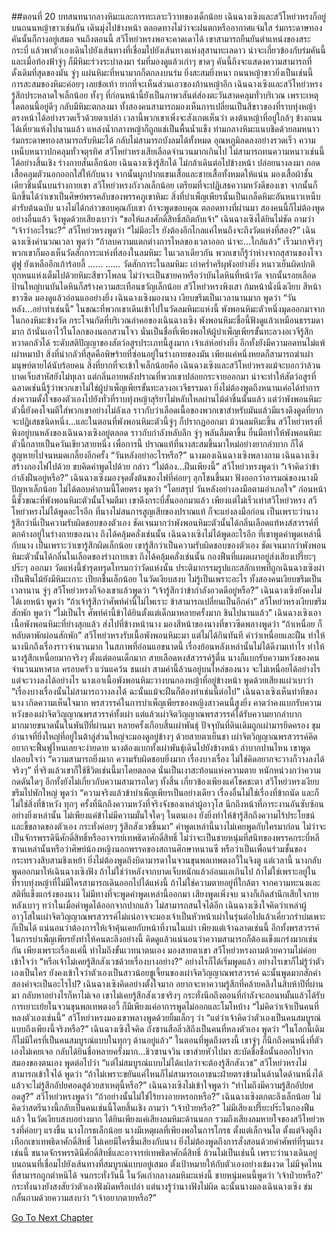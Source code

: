 ##ตอนที่ 20 บทสนทนากลางหิมะและการทะเลาะวิวาทของเด็กน้อย
เฉินฉางเซิงและสวีโหย่วหรงก็อยู่บนถนนหญ้าขาวเช่นกัน เดินมุ่งไปข้างหน้า ตลอดทางไม่ว่าจะฝนตกหรืออากาศแจ่มใส ร่มกระดาษทองคันนั้นก็กางอยู่เสมอ จนถึงตอนนี้ สวีโหย่วหรงพอจะคาดเดาได้ เขาสามารถยืนยันตำแหน่งของสระกระบี่ แล้วพาตัวเองเดินไปยังเส้นทางที่เชื่อมไปยังเส้นทางแห่งสุสานทะเลดาว น่าจะเกี่ยวข้องกับร่มคันนี้
และเมื่อท้องฟ้าจู่ๆ ก็มีหิมะร่วงระบำลงมา ร่มที่มองดูแล้วเก่าๆ ขาดๆ คันนี้ถึงจะแสดงความสามารถที่ดั้งเดิมที่สุดของมัน จู่ๆ แผ่นหิมะที่หนามากก็ตกลงบนร่ม ยิ่งสะสมยิ่งหนา ถนนหญ้าขาวยิ่งเป็นเช่นนี้ การสะสมของหิมะค่อยๆ เลยข้อเท้า ยากที่จะเห็นส่วนเอวของก้านหญ้าอีก
เฉินฉางเซิงและสวีโหย่วหรงรู้สึกประหลาดใจเล็กน้อย ทั้งๆ ที่ก่อนหน้านี้ยังเป็นภาพวสันต์ส่องตะวันสาดคลุมทั่วบริเวณ เพราะเหตุใดตอนนี้อยู่ดีๆ กลับมีหิมะตกลงมา
ทั้งสองคนสามารถมองเห็นการเปลี่ยนเป็นสีขาวของที่ราบทุ่งหญ้าตรงหน้าได้อย่างรวดเร็วด้วยตาเปล่า เวลานี้พวกเขาเพิ่งจะสังเกตเห็นว่า ดงต้นหญ้าที่อยู่ใกล้ๆ ข้างถนนได้เหี่ยวแห้งไปนานแล้ว แหล่งน้ำกลางหญ้าก็ถูกแช่เป็นพื้นน้ำแข็ง ท่ามกลางหิมะแนบชิดด้วยลมหนาว ร่มกระดาษทองสามารถรับหิมะได้ กลับไม่สามารถบังลมได้ทั้งหมด อุณหภูมิลดลงอย่างรวดเร็ว ความเหน็บหนาวปกคลุมทั่วจตุรทิศ
สวีโหย่วหรงเสียเลือดจำนวนมากเกินไป ไม่สามารถทนความหนาวเช่นนี้ได้อย่างสิ้นเชิง ร่างกายสั่นเล็กน้อย เฉินฉางเซิงรู้สึกได้ ไม่กล้าเดินต่อไปข้างหน้า ปล่อยนางลงมา ถอดเสื้อคลุมตัวนอกออกใส่ให้กับนาง จากนั้นผูกปากแขนเสื้อและชายเสื้อทั้งหมดให้แน่น มองเสื้อผ้าชั้นเดียวชิ้นนั้นบนร่างกายเขา สวีโหย่วหรงกังวลเล็กน้อย เตรียมที่จะปฏิเสธความหวังดีของเขา จากนั้นก็นึกขึ้นได้ว่าเขาเป็นศิษย์พรรคลับของพรรคภูเขาหิมะ สิ่งที่บำเพ็ญเพียรนั้นเป็นเกล็ดหิมะอันหนาวเหน็บตำรับต้นฉบับ
นางไม่ได้กล่าวขอบคุณกับเขา ถ้าจะพูดขอบคุณ ตลอดทางที่ผ่านมา สองคนนี้ก็ไม่ต้องพูดอย่างอื่นแล้ว จึงพูดด้วยเสียงเบาว่า “ขอให้แสงศักดิ์สิทธิ์สถิตกับเจ้า”
เฉินฉางเซิงได้ยินไม่ชัด ถามว่า “เจ้าว่าอะไรนะ?”
สวีโหย่วหรงพูดว่า “ไม่มีอะไร ยังต้องอีกไกลแค่ไหนถึงจะถึงวัดแห่งที่สอง?”
เฉินฉางเซิงคำนวณเวลา พูดว่า “ถ้าลบความแตกต่างการไหลของเวลาออก น่าจะ...ใกล้แล้ว”
เร็วมากจริงๆ พวกเขาก็มองเห็นวัดสักการะแห่งที่สองในลมหิมะ
ในเวลาเดียวกัน พวกเขาก็รู้ว่าห่างจากสุสานของโจวตู๋ฟู ยังเหลืออีกเก้าร้อยลี้
......
......
วัดสักการะในลมหิมะ เก่าคร่ำครึผุพังอย่างยิ่ง หนาวเย็นผิดปกติ
ทุกหนแห่งเต็มไปด้วยหิมะสีขาวโพลน ไม่ว่าจะเป็นชายคาหรือว่าบันไดหินที่หน้าวัด
จากนั้นรอยเลือดป้านใหญ่บนบันไดหินก็สร้างความสะเทือนขวัญเล็กน้อย
สวีโหย่วหรงพิงเสา ก้มหน้านั่งนิ่งเงียบ สีหน้าขาวซีด มองดูแล้วอ่อนแออย่างยิ่ง
เฉินฉางเซิงมองนาง เงียบขรึมเป็นเวลานานมาก พูดว่า “วันหลัง...อย่าทำเช่นนี้”
ในขณะที่พวกเขาเดินเข้าไปในวัดลมหิมะแห่งนี้ พังพอนหิมะตัวหนึ่งมุดออกมาจากในกองหิมะข้างวัด กระโจนกัดที่บริเวณลำคอของเฉินฉางเซิง
พังพอนหิมะชื่อนี้ฟังดูแล้วเหมือนธรรมดามาก ถ้านั่นเอาไว้ในโลกของนอกสวนโจว นั่นเป็นชื่อที่เพียงพอให้ผู้บำเพ็ญเพียรขั้นทะลวงอเวจีรู้สึกหวาดกลัวได้ ระดับสติปัญญาของสัตว์อสูรประเภทนี้สูงมาก เจ้าเล่ห์อย่างยิ่ง อีกทั้งยังมีความอดทนไม่แพ้เผ่าหมาป่า สิ่งที่น่ากลัวที่สุดคือพิษร้ายที่ซ่อนอยู่ในร่างกายของมัน เพียงแค่หนึ่งหยดก็สามารถฆ่าเผ่ามนุษย์ตายได้นับร้อยคน
สิ่งที่ยากที่จะเข้าใจเล็กน้อยคือ เฉินฉางเซิงและสวีโหย่วหรงแม้จะบอกว่าล้วนบาดเจ็บสาหัสยังไม่ทุเลา แต่กลิ่นอายพลังปราณที่พวกเขาปล่อยกระจายออกมา น่าจะทำให้สัตว์อสูรที่ฉลาดเช่นนี้รู้ว่าพวกเขาไม่ใช่ผู้บำเพ็ญเพียรขั้นทะลวงอเวจีธรรมดา ยิ่งไม่ต้องพูดถึงหนานเค่อได้ทำการส่งความตั้งใจของตัวเองไปยังทั่วที่ราบทุ่งหญ้าสุริยาไม่หลับใหลผ่านไม้ดำชิ้นนั้นแล้ว
แต่ว่าพังพอนหิมะตัวนี้ยังคงโจมตีใส่พวกเขาอย่างไม่ลังเล ราวกับว่าเลือดเนื้อของพวกเขาสำหรับมันแล้วมีแรงดึงดูดที่ยากจะปฏิเสธชนิดหนึ่ง...และในตอนที่พังพอนหิมะตัวนี้จู่ๆ ก็ปรากฏออกมา ม้วนลมหิมะขึ้น สวีโหย่วหรงที่พิงอยู่บนหลังของเฉินฉางเซิงอยู่ตลอด ราวกับกำลังหลับลึก จู่ๆ พลันลืมตาขึ้น ยื่นมือทำให้พังพอนหิมะตัวนี้กลายเป็นควันเขียวสายหนึ่ง
เพื่อการนี้ ปราณแท้ที่นางสะสมขึ้นมาใหม่อย่างยากลำบาก ก็ได้สูญหายไปจนหมดเกลี้ยงอีกครั้ง
“วันหลังอย่าอะไรหรือ?” นางมองเฉินฉางเซิงพลางถาม
เฉินฉางเซิงสร้างกองไฟไปด้วย ขบคิดคำพูดไปด้วย กล่าว “ไม่ต้อง…ฝืนเพียงนี้”
สวีโหย่วหรงพูดว่า “เจ้าคิดว่าข้ากำลังฝืนอยู่หรือ?”
เฉินฉางเซิงมองจุดตั้งต้นของไฟที่ค่อยๆ ลุกโชนขึ้นมา ฟังออกว่าอารมณ์ของนางมีปัญหาเล็กน้อย ไม่ได้ตอบคำถามนี้โดยตรง พูดว่า “โดยสรุป วันหลังอย่างลงมือตามอำเภอใจ”
ก่อนหน้านี้ชั่วขณะที่พังพอนหิมะตัวนั้นโจมตีมา เขาดึงกระบี่สั้นออกมาแล้ว เพียงแต่ไม่เร็วเท่าสวีโหย่วหรง
สวีโหย่วหรงไม่ได้พูดอะไรอีก
ที่นางไม่สนการสูญเสียของปราณแท้ ก็จะแย่งลงมือก่อน เป็นเพราะว่านางรู้สึกว่านี่เป็นความรับผิดชอบของตัวเอง
ชัดเจนมากว่าพังพอนหิมะตัวนั้นได้กลิ่นเลือดแท้หงส์สวรรค์ที่ตกค้างอยู่ในร่างกายของนาง ถึงได้คลุ้มคลั่งเช่นนั้น
เฉินฉางเซิงไม่ได้พูดอะไรอีก
ที่เขาพูดคำพูดเหล่านี้กับนาง เป็นเพราะว่าเขารู้สึกผิดเล็กน้อย เขารู้สึกว่าเป็นความรับผิดชอบของตัวเอง
ชัดเจนมากว่าพังพอนหิมะตัวนั้นได้กลิ่นในเลือดของร่างกายเขา ถึงได้คลุ้มคลั่งเช่นนั้น
กองฟืนที่แผดเผาอยู่ส่งเสียงเปรี๊ยะๆ ปร๊ะๆ ออกมา วัดแห่งนี้ชำรุดทรุดโทรมกว่าวัดแห่งนั้น ประติมากรรมรูปแกะสลักเทพที่ถูกเฉินฉางเซิงผ่าเป็นฟืนไม้ยังมีหิมะเกาะ เปียกชื้นเล็กน้อย
ในวัดเงียบสงบ ไม่รู้เป็นเพราะอะไร ทั้งสองคนเงียบขรึมเป็นเวลานาน
จู่ๆ สวีโหย่วหรงก็จ้องเขาแล้วพูดว่า “เจ้ารู้สึกว่าข้ากำลังอวดดีอยู่หรือ?”
เฉินฉางเซิงยังคงไม่ได้เงยหน้า พูดว่า “ถ้าเจ้ารู้สึกว่าศัพท์คำนี้ไม่ไพเราะ ข้าสามารถเปลี่ยนเป็นอีกคำ”
สวีโหย่วหรงเงียบขรึมสักพัก พูดว่า “ไม่เป็นไร ศัพท์คำนี้ข้าได้ยินตั้งแต่เด็กมาหลายครั้งมาก ชินไปนานแล้ว”
เฉินฉางเซิงเอาเนื้อพังพอนหิมะที่ย่างสุกแล้ว ส่งไปที่ข้างหน้านาง มองสีหน้าของนางที่ขาวซีดพลางพูดว่า “ถ้าเหนื่อย ก็หลับตาพักผ่อนสักพัก”
สวีโหย่วหรงรับเนื้อพังพอนหิมะมา แต่ไม่ได้กินทันที
คำว่าเหนื่อยและฝืน ทำให้นางนึกถึงเรื่องราวจำนวนมาก
ในสภาพที่อ่อนแอขนาดนี้ เรื่องย้อนหลังเหล่านั้นไม่ได้ดีงามเท่าไร ทำให้นางรู้สึกเหนื่อยมากจริงๆ
ตั้งแต่ตอนเด็กมาก สายเลือดหงส์สวรรค์รู้ตื่น นางก็แบกรับความหวังของคนจำนวนมหาศาล ครอบครัว แว่นแคว้น ชนเผ่า สามคำนี้ล้วนอยู่บนไหล่ของนาง
จะไม่เหนื่อยได้อย่างไร แต่จะวางลงได้อย่างไร
นางเอาเนื้อพังพอนหิมะวางบนกองหญ้าที่อยู่ข้างหน้า พูดด้วยเสียงแผ่วเบาว่า “เรื่องบางเรื่องนั้นไม่สามารถวางลงได้ ฉะนั้นแม้จะฝืนก็ต้องทำเช่นนี้ต่อไป”
เฉินฉางเซิงเห็นท่าทีของนาง เกิดความเห็นใจมาก
พรสวรรค์ในการบำเพ็ญเพียรของหญิงสาวคนนี้สูงยิ่ง คาดว่าคงแบกรับความหวังของเผ่าจิตวิญญาณพรสวรรค์ทั้งเผ่า แต่แล้วเผ่าจิตวิญญาณพรสวรรค์ได้รับความยากลำบากมากมายขนาดนั้นในพันปีที่ผ่านมา หลายครั้งเกือบสิ้นเผ่าพันธุ์ ปัจจุบันที่ดินเดิมถูกเผ่ามารยึดครอง ขุมอำนาจที่ยิ่งใหญ่ที่อยู่ในต้าลู่ส่วนใหญ่จะมองดูอยู่ข้างๆ ด้วยสายตาเย็นชา เผ่าจิตวิญญาณพรสวรรค์คิดอยากจะฟื้นฟูไหนเลยจะง่ายดาย
นางต้องแบกทั้งเผ่าพันธุ์เดินไปยังข้างหน้า ลำบากปานไหน
เขาพูดปลอบใจว่า “ความสามารถยิ่งมาก ความรับผิดชอบยิ่งมาก เรื่องบางเรื่อง ไม่ใช่คิดอยากจะวางก็วางลงได้จริงๆ”
ที่จริงแล้วเขาก็ใช้ชีวิตเช่นนี้มาโดยตลอด นั่นเป็นเงาสะท้อนแห่งความตาย หนักหน่วงกว่าความกดดันใดๆ อีกทั้งยังไม่เกี่ยวกับความสามารถใดๆ ทั้งสิ้น เกี่ยวข้องเพียงแค่โชคชะตา
สวีโหย่วหรงเงียบขรึมไปพักใหญ่ พูดว่า “ความจริงแล้วข้าบำเพ็ญเพียรเป็นอย่างเดียว เรื่องอื่นไม่ใช่เรื่องที่ข้าถนัด และก็ไม่ใช่สิ่งที่ข้าหวัง ทุกๆ ครั้งที่นึกถึงความหวังที่จริงจังของเหล่าผู้อาวุโส นึกถึงหน้าที่ภาระงานอันซับซ้อนอย่างยิ่งเหล่านั้น ไม่เพียงแค่ข้าไม่มีความมั่นใจใดๆ ในตนเอง ยังยิ่งทำให้ข้ารู้สึกถึงความไร้ประโยชน์และขี้ขลาดของตัวเอง กระทั่งค่อยๆ รู้สึกสังเวชขึ้นมา”
คำพูดเหล่านี้นางไม่เคยพูดกับใครมาก่อน ไม่ว่าจะเป็นจักรพรรดินีศักดิ์สิทธิ์หรืออาจารย์เทพธิดาศักดิ์สิทธิ์ ไม่ว่าจะเป็นชายหนุ่มที่สนิทของพรรคกระบี่หลีซานเหล่านั้นหรือว่าศิษย์น้องหญิงนอกพรรคของสถานศึกษาหนานซี หรือว่าเป็นเพื่อนร่วมชั้นของกระทรวงสิบสามชิงเหย้า ยิ่งไม่ต้องพูดถึงบิดามารดาในจวนขุนพลเทพตงอวี้ในจิงตู แต่เวลานี้ นางกลับพูดออกมาให้เฉินฉางเซิงฟัง
ถ้าไม่ใช่ว่าหลังจากบาดเจ็บหนักแล้วอ่อนแอเกินไป ถ้าไม่ใช่เพราะอยู่ในที่ราบทุ่งหญ้าที่ไม่มีใครสามารถเดินออกไปได้แห่งนี้ ถ้าไม่ใช่ความตายอยู่ที่ใกล้ตา จากความทะนงและสติที่แข็งแกร่งของนาง ไม่มีทางที่จะพูดคำพูดเหล่านี้ออกมา เสียงพูดเพิ่งจบ นางก็เกิดสำนึกเสียใจภายหลังเบาๆ ทว่าในเมื่อคำพูดได้ออกจากปากแล้ว ไม่สามารถสนใจได้อีก
เฉินฉางเซิงใจคิดว่าเหล่าผู้อาวุโสในเผ่าจิตวิญญาณพรสวรรค์ไม่แน่อาจจะมองเจ้าเป็นหัวหน้าเผ่าในรุ่นต่อไปแล้วเคี่ยวกรำบ่มเพาะก็เป็นได้ แน่นอนว่าต้องการให้เจ้าคุ้นเคยกับหน้าที่งานในเผ่า เพียงแต่เจ้าฉลาดเช่นนี้ อีกทั้งพรสวรรค์ในการบำเพ็ญเพียรยังทำให้คนตะลึงอย่างนี้ คิดดูแล้วแน่นอนว่าความสามารถก็ต้องแข็งแกร่งมากเช่นกัน เพียงเพราะเรื่องแค่นี้ ทำไมถึงขั้นเวทนาตนเอง
มองสายตาเขา สวีโหย่วหรงถามด้วยความไม่ค่อยเข้าใจว่า “หรือเจ้าไม่เคยรู้สึกสังเวชด้วยเรื่องบางอย่าง?”
อย่างไรก็ได้เริ่มพูดแล้ว อย่างไรเขาก็ไม่รู้ว่าตัวเองเป็นใคร ยังคงเข้าใจว่าตัวเองเป็นสาวน้อยชูเจี้ยนของเผ่าจิตวิญญาณพรสวรรค์ ฉะนั้นพูดมากสักคำสองคำจะเป็นอะไรไป?
เฉินฉางเซิงคิดอย่างตั้งใจมาก อยากจะหาความรู้สึกที่คล้ายคลึงในสิบห้าปีที่ผ่านมา กลับหาอย่างไรก็หาไม่เจอ
เขาไม่เคยรู้สึกสังเวชจริงๆ กระทั่งนึกถึงตอนที่กำลังจะถอนหมั้นแล้วได้รับการเยาะเย้ยในจวนขุนพลเทพตงอวี้ ก็มีเพียงแค่อาการพูดไม่ออกและโมโหบ้าง
“ไม่คิดว่าเจ้าเป็นคนที่หลงตัวเองเช่นนี้”
สวีโหย่วหรงมองเขาพลางพูดด้วยยิ้มเล็กๆ ว่า “แต่ว่าเจ้าคิดว่าตัวเองเป็นคนสมบูรณ์แบบถึงเพียงนี้จริงหรือ?”
เฉินฉางเซิงใจคิด ถังซานสือลิ่วสิถึงเป็นคนที่หลงตัวเอง พูดว่า “ในโลกนี้เดิมก็ไม่มีใครที่เป็นคนสมบูรณ์แบบในทุกๆ ด้านอยู่แล้ว”
ในตอนที่พูดถึงตรงนี้ เขาจู่ๆ ก็นึกถึงคนหนึ่งที่ตัวเองไม่เคยเจอ กลับได้ยินชื่อหลายครั้งมาก...ชิวซานจวิน
เขาส่ายหัวไปมา สะบัดชื่อชื่อนั้นออกไปจากสมองของตนเอง พูดต่อไปว่า “แต่ไม่สมบูรณ์แบบไม่ได้แปลว่าจะต้องรู้สึกสังเวช”
สวีโหย่วหรงไม่สามารถเข้าใจได้ พูดว่า “ถ้าไม่เพราะขยันแค่ไหนก็ไม่สามารถเอาชนะฝ่ายตรงข้ามในด้านใดด้านหนึ่งได้ แล้วจะไม่รู้สึกอัปยศอดสูด้วยสาเหตุนี้หรือ?”
เฉินฉางเซิงไม่เข้าใจพูดว่า “ทำไมถึงมีความรู้สึกอัปยศอดสู?”
สวีโหย่วหรงพูดว่า “ถ้าอย่างนั้นไม่ใช่ไร้ยางอายหรอกหรือ?”
เฉินฉางเซิงตกตะลึงเล็กน้อย ไม่คิดว่าสตรีนางนี้กลับเป็นคนเช่นนี้โดยสิ้นเชิง ถามว่า “เจ้าป่วยหรือ?”
ไม่มีเสียงเปรี๊ยะปร๊ะในกองฟืนแล้ว ในวัดเงียบสงบอย่างมาก ได้ยินเพียงแค่เสียงลมหิมะด้านนอก รวมถึงเสียงลมหายใจของสวีโหย่วหรงที่ค่อยๆ แรงขึ้น
นางโกรธเล็กน้อย นางมีเหตุผลที่เพียงพอในการโกรธ
ตั้งแต่เล็กจนโต ตั้งแต่จิงตูถึงเทือกเขาเทพธิดาศักดิ์สิทธิ์ ไม่เคยมีใครขึ้นเสียงกับนาง ยิ่งไม่ต้องพูดถึงการสั่งสอนด้วยคำศัพท์ที่รุนแรงเช่นนี้ ขนาดจักรพรรดินีศักดิ์สิทธิ์และอาจารย์เทพธิดาศักดิ์สิทธิ์ ล้วนไม่เป็นเช่นนี้ เพราะว่านางเดินอยู่บนถนนที่เชื่อมไปยังเส้นทางที่สมบูรณ์แบบอยู่เสมอ ตั้งเป้าหมายให้กับตัวเองอย่างเข้มงวด ไม่มีจุดไหนที่สามารถถูกตำหนิได้ จนกระทั่งวันนี้ ในวัดเก่ากลางลมหิมะแห่งนี้ ชายหนุ่มคนนี้พูดว่า ‘เจ้าป่วยหรือ?’
กระทั่งนางยังสงสัยว่าตัวเองฟังผิดหรือเปล่า แต่นางรู้ว่านางฟังไม่ผิด
ฉะนั้นนางมองเฉินฉางเซิง ข่มกลั้นถามด้วยความสงบว่า “เจ้าอยากตายหรือ?”


[Go To Next Chapter]( ./305.md)
